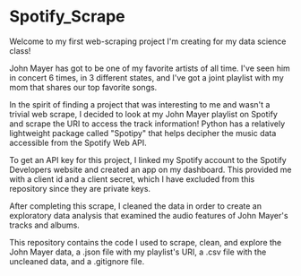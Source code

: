 # Spotify_Scrape
Welcome to my first web-scraping project I'm creating for my data science class!

John Mayer has got to be one of my favorite artists of all time. I've seen him in concert 6 times, in 3 different states, and I've got a joint playlist with my mom that shares our top favorite songs. 

In the spirit of finding a project that was interesting to me and wasn't a trivial web scrape, I decided to look at my John Mayer playlist on Spotify and scrape the URI to access the track information! Python has a relatively lightweight package called "Spotipy" that helps decipher the music data accessible from the Spotify Web API. 

To get an API key for this project, I linked my Spotify account to the Spotify Developers website and created an app on my dashboard. This provided me with a client id and a client secret, which I have excluded from this repository since they are private keys. 

After completing this scrape, I cleaned the data in order to create an exploratory data analysis that examined the audio features of John Mayer's tracks and albums. 

This repository contains the code I used to scrape, clean, and explore the John Mayer data, a .json file with my playlist's URI, a .csv file with the uncleaned data, and a .gitignore file.
